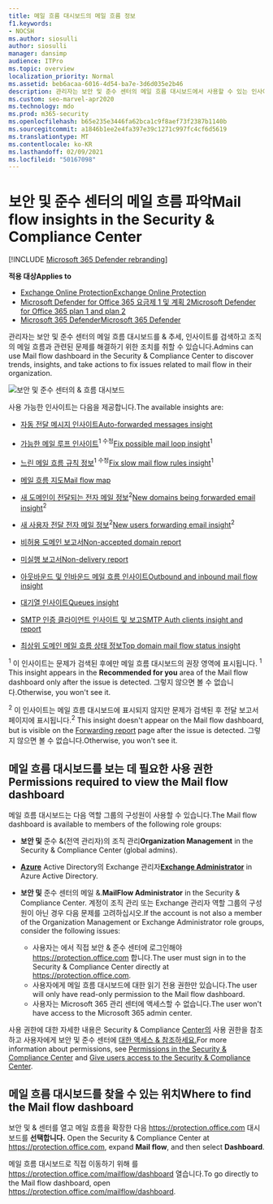 ```yaml
---
title: 메일 흐름 대시보드의 메일 흐름 정보
f1.keywords:
- NOCSH
ms.author: siosulli
author: siosulli
manager: dansimp
audience: ITPro
ms.topic: overview
localization_priority: Normal
ms.assetid: beb6acaa-6016-4d54-ba7e-3d6d035e2b46
description: 관리자는 보안 및 준수 센터의 메일 흐름 대시보드에서 사용할 수 있는 인사이트 및 & 있습니다.
ms.custom: seo-marvel-apr2020
ms.technology: mdo
ms.prod: m365-security
ms.openlocfilehash: b65e235e3446fa62bca1c9f8aef73f2387b1140b
ms.sourcegitcommit: a1846b1ee2e4fa397e39c1271c997fc4cf6d5619
ms.translationtype: MT
ms.contentlocale: ko-KR
ms.lasthandoff: 02/09/2021
ms.locfileid: "50167098"
---
```

# <a name="mail-flow-insights-in-the-security--compliance-center"></a><span data-ttu-id="ba12e-103">보안 및 준수 센터의 메일 흐름 파악</span><span class="sxs-lookup"><span data-stu-id="ba12e-103">Mail flow insights in the Security & Compliance Center</span></span>

[!INCLUDE [Microsoft 365 Defender rebranding](../includes/microsoft-defender-for-office.md)]

<span data-ttu-id="ba12e-104">**적용 대상**</span><span class="sxs-lookup"><span data-stu-id="ba12e-104">**Applies to**</span></span>
- [<span data-ttu-id="ba12e-105">Exchange Online Protection</span><span class="sxs-lookup"><span data-stu-id="ba12e-105">Exchange Online Protection</span></span>](https://go.microsoft.com/fwlink/?linkid=2148611)
- [<span data-ttu-id="ba12e-106">Microsoft Defender for Office 365 요금제 1 및 계획 2</span><span class="sxs-lookup"><span data-stu-id="ba12e-106">Microsoft Defender for Office 365 plan 1 and plan 2</span></span>](https://go.microsoft.com/fwlink/?linkid=2148715)
- [<span data-ttu-id="ba12e-107">Microsoft 365 Defender</span><span class="sxs-lookup"><span data-stu-id="ba12e-107">Microsoft 365 Defender</span></span>](https://go.microsoft.com/fwlink/?linkid=2118804)

<span data-ttu-id="ba12e-108">관리자는 보안 및 준수 센터의 메일 흐름 대시보드를 & 추세, 인사이트를 검색하고 조직의 메일 흐름과 관련된 문제를 해결하기 위한 조치를 취할 수 있습니다.</span><span class="sxs-lookup"><span data-stu-id="ba12e-108">Admins can use Mail flow dashboard in the Security & Compliance Center to discover trends, insights, and take actions to fix issues related to mail flow in their organization.</span></span>

![보안 및 준수 센터의 & 흐름 대시보드](../../media/mail-flow-dashboard-v2.png)

<span data-ttu-id="ba12e-110">사용 가능한 인사이트는 다음을 제공합니다.</span><span class="sxs-lookup"><span data-stu-id="ba12e-110">The available insights are:</span></span>

- [<span data-ttu-id="ba12e-111">자동 전달 메시지 인사이트</span><span class="sxs-lookup"><span data-stu-id="ba12e-111">Auto-forwarded messages insight</span></span>](mfi-auto-forwarded-messages-report.md)

- <span data-ttu-id="ba12e-112">[가능한 메일 루프 인사이트](mfi-mail-loop-insight.md)<sup>1 수정</sup></span><span class="sxs-lookup"><span data-stu-id="ba12e-112">[Fix possible mail loop insight](mfi-mail-loop-insight.md)<sup>1</sup></span></span>

- <span data-ttu-id="ba12e-113">[느린 메일 흐름 규칙 정보](mfi-slow-mail-flow-rules-insight.md)<sup>1 수정</sup></span><span class="sxs-lookup"><span data-stu-id="ba12e-113">[Fix slow mail flow rules insight](mfi-slow-mail-flow-rules-insight.md)<sup>1</sup></span></span>

- [<span data-ttu-id="ba12e-114">메일 흐름 지도</span><span class="sxs-lookup"><span data-stu-id="ba12e-114">Mail flow map</span></span>](mfi-mail-flow-map-report.md)

- <span data-ttu-id="ba12e-115">[새 도메인이 전달되는 전자 메일 정보](mfi-new-domains-being-forwarded-email.md)<sup>2</sup></span><span class="sxs-lookup"><span data-stu-id="ba12e-115">[New domains being forwarded email insight](mfi-new-domains-being-forwarded-email.md)<sup>2</sup></span></span>

- <span data-ttu-id="ba12e-116">[새 사용자 전달 전자 메일 정보](mfi-new-users-forwarding-email.md)<sup>2</sup></span><span class="sxs-lookup"><span data-stu-id="ba12e-116">[New users forwarding email insight](mfi-new-users-forwarding-email.md)<sup>2</sup></span></span>

- [<span data-ttu-id="ba12e-117">비허용 도메인 보고서</span><span class="sxs-lookup"><span data-stu-id="ba12e-117">Non-accepted domain report</span></span>](mfi-non-accepted-domain-report.md)

- [<span data-ttu-id="ba12e-118">미실행 보고서</span><span class="sxs-lookup"><span data-stu-id="ba12e-118">Non-delivery report</span></span>](mfi-non-delivery-report.md)

- [<span data-ttu-id="ba12e-119">아웃바운드 및 인바운드 메일 흐름 인사이트</span><span class="sxs-lookup"><span data-stu-id="ba12e-119">Outbound and inbound mail flow insight</span></span>](mfi-outbound-and-inbound-mail-flow.md)

- [<span data-ttu-id="ba12e-120">대기열 인사이트</span><span class="sxs-lookup"><span data-stu-id="ba12e-120">Queues insight</span></span>](mfi-queue-alerts-and-queues.md)

- [<span data-ttu-id="ba12e-121">SMTP 인증 클라이언트 인사이트 및 보고</span><span class="sxs-lookup"><span data-stu-id="ba12e-121">SMTP Auth clients insight and report</span></span>](mfi-smtp-auth-clients-report.md)

- [<span data-ttu-id="ba12e-122">최상위 도메인 메일 흐름 상태 정보</span><span class="sxs-lookup"><span data-stu-id="ba12e-122">Top domain mail flow status insight</span></span>](mfi-domain-mail-flow-status-insight.md)

<span data-ttu-id="ba12e-123"><sup>1</sup> 이 인사이트는 문제가 검색된 후에만 메일 흐름 대시보드의 권장 영역에 표시됩니다. </span><span class="sxs-lookup"><span data-stu-id="ba12e-123"><sup>1</sup> This insight appears in the **Recommended for you** area of the Mail flow dashboard only after the issue is detected.</span></span> <span data-ttu-id="ba12e-124">그렇지 않으면 볼 수 없습니다.</span><span class="sxs-lookup"><span data-stu-id="ba12e-124">Otherwise, you won't see it.</span></span>

<span data-ttu-id="ba12e-125"><sup>2</sup> 이 인사이트는 메일 흐름 대시보드에 표시되지 않지만 [](view-mail-flow-reports.md#forwarding-report) 문제가 검색된 후 전달 보고서 페이지에 표시됩니다.</span><span class="sxs-lookup"><span data-stu-id="ba12e-125"><sup>2</sup> This insight doesn't appear on the Mail flow dashboard, but is visible on the [Forwarding report](view-mail-flow-reports.md#forwarding-report) page after the issue is detected.</span></span> <span data-ttu-id="ba12e-126">그렇지 않으면 볼 수 없습니다.</span><span class="sxs-lookup"><span data-stu-id="ba12e-126">Otherwise, you won't see it.</span></span>

## <a name="permissions-required-to-view-the-mail-flow-dashboard"></a><span data-ttu-id="ba12e-127">메일 흐름 대시보드를 보는 데 필요한 사용 권한</span><span class="sxs-lookup"><span data-stu-id="ba12e-127">Permissions required to view the Mail flow dashboard</span></span>

<span data-ttu-id="ba12e-128">메일 흐름 대시보드는 다음 역할 그룹의 구성원이 사용할 수 있습니다.</span><span class="sxs-lookup"><span data-stu-id="ba12e-128">The Mail flow dashboard is available to members of the following role groups:</span></span>

- <span data-ttu-id="ba12e-129">**보안 및** 준수 &(전역 관리자)의 조직 관리</span><span class="sxs-lookup"><span data-stu-id="ba12e-129">**Organization Management** in the Security & Compliance Center (global admins).</span></span>

- <span data-ttu-id="ba12e-130">**[Azure](https://docs.microsoft.com/azure/active-directory/users-groups-roles/directory-assign-admin-roles#exchange-administrator)** Active Directory의 Exchange 관리자</span><span class="sxs-lookup"><span data-stu-id="ba12e-130">**[Exchange Administrator](https://docs.microsoft.com/azure/active-directory/users-groups-roles/directory-assign-admin-roles#exchange-administrator)** in Azure Active Directory.</span></span>

- <span data-ttu-id="ba12e-131">**보안 및** 준수 센터의 메일 &.</span><span class="sxs-lookup"><span data-stu-id="ba12e-131">**MailFlow Administrator** in the Security & Compliance Center.</span></span> <span data-ttu-id="ba12e-132">계정이 조직 관리 또는 Exchange 관리자 역할 그룹의 구성원이 아닌 경우 다음 문제를 고려하십시오.</span><span class="sxs-lookup"><span data-stu-id="ba12e-132">If the account is not also a member of the Organization Management or Exchange Administrator role groups, consider the following issues:</span></span>
  - <span data-ttu-id="ba12e-133">사용자는 에서 직접 보안 & 준수 센터에 로그인해야 <https://protection.office.com> 합니다.</span><span class="sxs-lookup"><span data-stu-id="ba12e-133">The user must sign in to the Security & Compliance Center directly at <https://protection.office.com>.</span></span>
  - <span data-ttu-id="ba12e-134">사용자에게 메일 흐름 대시보드에 대한 읽기 전용 권한만 있습니다.</span><span class="sxs-lookup"><span data-stu-id="ba12e-134">The user will only have read-only permission to the Mail flow dashboard.</span></span>
  - <span data-ttu-id="ba12e-135">사용자는 Microsoft 365 관리 센터에 액세스할 수 없습니다.</span><span class="sxs-lookup"><span data-stu-id="ba12e-135">The user won't have access to the Microsoft 365 admin center.</span></span>

<span data-ttu-id="ba12e-136">사용 권한에 대한 자세한 내용은 Security & Compliance [Center의](permissions-in-the-security-and-compliance-center.md) 사용 권한을 참조하고 사용자에게 보안 및 준수 센터에 [대한 액세스 & 참조하세요.](grant-access-to-the-security-and-compliance-center.md)</span><span class="sxs-lookup"><span data-stu-id="ba12e-136">For more information about permissions, see [Permissions in the Security & Compliance Center](permissions-in-the-security-and-compliance-center.md) and [Give users access to the Security & Compliance Center](grant-access-to-the-security-and-compliance-center.md).</span></span>

## <a name="where-to-find-the-mail-flow-dashboard"></a><span data-ttu-id="ba12e-137">메일 흐름 대시보드를 찾을 수 있는 위치</span><span class="sxs-lookup"><span data-stu-id="ba12e-137">Where to find the Mail flow dashboard</span></span>

<span data-ttu-id="ba12e-138">보안 및 & 센터를 열고 메일 흐름을 확장한 다음 <https://protection.office.com> 대시보드를 **선택합니다.** </span><span class="sxs-lookup"><span data-stu-id="ba12e-138">Open the Security & Compliance Center at <https://protection.office.com>, expand **Mail flow**, and then select **Dashboard**.</span></span>

<span data-ttu-id="ba12e-139">메일 흐름 대시보드로 직접 이동하기 위해 를 <https://protection.office.com/mailflow/dashboard> 열습니다.</span><span class="sxs-lookup"><span data-stu-id="ba12e-139">To go directly to the Mail flow dashboard, open <https://protection.office.com/mailflow/dashboard>.</span></span>
